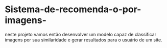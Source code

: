 # Sistema-de-recomenda-o-por-imagens-
neste projeto vamos então desenvolver um modelo capaz de classificar imagens por sua similaridade e gerar resultados para o usuário de um site.
